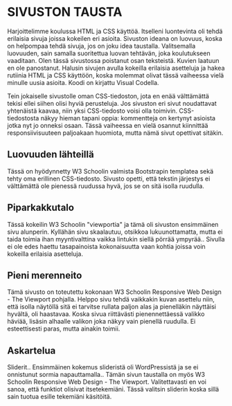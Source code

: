 # SIVUSTON TAUSTA
Harjoittelimme koulussa HTML ja CSS käyttöä. Itselleni luontevinta oli tehdä erilaisia sivuja joissa kokeilen eri asioita.  Sivuston ideana on luovuus, koska on helpompaa tehdä sivuja, jos on joku idea taustalla. Valitsemalla luovuuden, sain samalla suoritettua luovan tehtävän, joka koulutukseen vaaditaan. Olen tässä sivustossa poistanut osan teksteistä. Kuvien laatuun en ole panostanut. Halusin sivujen avulla kokeilla erilaisia asetteluja ja hakea rutiinia HTML ja CSS käyttöön, koska molemmat olivat tässä vaiheessa vielä minulle uusia asioita. Koodi on kirjattu Visual Codella. 

Tein jokaiselle sivustolle oman CSS-tiedoston, jota en enää välttämättä tekisi ellei siihen olisi hyviä perusteluja. Jos sivuston eri sivut noudattavat yhtenäistä kaavaa, niin yksi CSS-tiedosto voisi olla toimivin. CSS-tiedostosta näkyy hieman tapani oppia: kommentteja on kertynyt asioista jotka nyt jo onneksi osaan. Tässä vaiheessa en vielä osannut kiinnittää responsiivisuuteen paljoakaan huomiota, mutta nämä sivut opettivat sitäkin. 

## Luovuuden lähteillä
Tässä on hyödynnetty W3 Schoolin valmista Bootstrapin templatea sekä tehty oma erillinen CSS-tiedosto.
Sivusto opetti, että tekstin järjestys ei välttämättä ole pienessä ruudussa hyvä, jos se on sitä isolla ruudulla. 

## Piparkakkutalo
Tässä kokeilin W3 Schoolin "viewportia" ja tämä oli sivuston ensimmäinen sivu alunperin. Kyllähän sivu skaalautuu, otsikkoa lukuunottamatta, mutta ei taida toimia ihan myyntivalttina vaikka lintukin siellä pörrää ympyrää.. Sivulla ei ole edes haettu tasapainoista kokonaisuutta vaan kohtia joissa voin kokeilla erilaisia asetteluja. 

## Pieni merenneito
Tämä sivusto on toteutettu kokonaan W3 Schoolin Responsive Web Design - The Viewport pohjalla. Helppo sivu tehdä vaikkakin kuvan asettelu niin, että isolla näytöllä sitä ei tarvitse rullata paljon alas ja pienelläkin näyttäisi hyvältä, oli haastavaa. Koska sivua riittävästi pienennettäessä valikko häviää, lisäsin alhaalle valikon joka näkyy vain pienellä ruudulla. Ei esteettisesti paras, mutta ainakin toimii. 

## Askartelua
Sliderit.. Ensimmäinen kokemus slideristä oli WordPressistä ja se ei onnistunut sormia napauttamalla.. Tämän sivun taustalla on myös W3 Schoolin Responsive Web Design - The Viewport. Valitettavasti en voi sanoa, että funktiot olisivat itsetekemiäni. Tässä valitsin sliderin koska sillä sain tuotua esille tekemiäni käsitöitä. 




